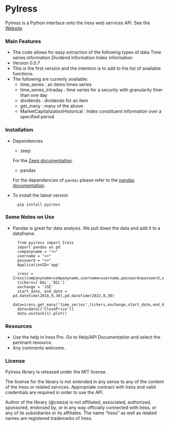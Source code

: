 ﻿# PyIress #

PyIress is a Python interface onto the Iress web services API. See the [Website](https://www.iress.com/za/company/products/iress-pro-market-data-desktop/).

### Main Features ###

* The code allows for easy extraction of the following types of data
	Time series information
	Dividend information
	Index information
* Version 0.0.7
* This is the first version and the intention is to add to the list of available functions.
* The following are currenly available:
	- time_series : an items times series
	- time_series_intraday : time series for a security with granularity finer than one day
	- dividends : dividends for an item
	- get_many : many of the above
	- MarketCapitalizationHistorical : Index constituent information over a specified period

### Installation ###

* Dependencies
	- zeep
	
	For the [Zeep documentation](https://python-zeep.readthedocs.io/en/master/).
	- pandas
	
	For the dependencies of `pandas` please refer to the [pandas documentation](http://pandas.pydata.org/pandas-docs/stable/install.html).

* To install the latest version

		pip install pyiress


### Some Notes on Use ###
	
* Pandas is great for data analysis. We pull down the data and add it to a dataframe.


		from pyiress import Iress
		import pandas as pd
		companyname = "<>"
		username = "<>"
		password = "<>" 
		ApplicationID='app'
	
		iress = Iress(companyname=companyname,username=username,password=password,show_request=False)
		tickers=['AGL','BIL']
		exchange = 'JSE'
		start_date, end_date = pd.datetime(2018,9,30),pd.datetime(2022,8,30)
		data=iress.get_many('time_series',tickers,exchange,start_date,end_date)
		data=data[['ClosePrice']]
		data.unstack(1).plot()
		
### Resources ###

* Use the help in Iress Pro. Go to Help/API Documentation and select the pertinant resource.
* Any comments welcome.



### License ###

PyIress library is released under the MIT license.

The license for the library is not extended in any sense to any of the content of the Iress or related services. Appropriate contract with Iress and valid credentials are required in order to use the API.

Author of the library (@ceaza) is not affiliated, associated, authorized, sponsored, endorsed by, or in any way officially connected with Iress, or any of its subsidiaries or its affiliates. The name “Iress” as well as related names are registered trademarks of Iress.

